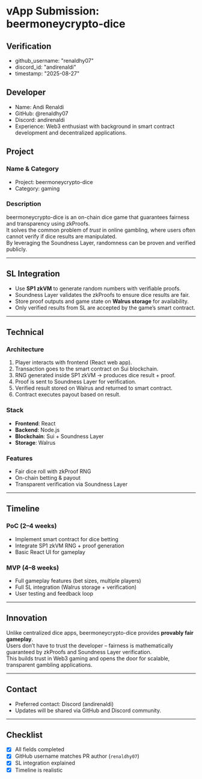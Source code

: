 # vApp Submission: beermoneycrypto-dice

## Verification
- github_username: "renaldhy07"
- discord_id: "andirenaldi"
- timestamp: "2025-08-27"

## Developer
- Name: Andi Renaldi
- GitHub: @renaldhy07
- Discord: andirenaldi
- Experience: Web3 enthusiast with background in smart contract development and decentralized applications.

## Project
### Name & Category
- Project: beermoneycrypto-dice  
- Category: gaming  

### Description
beermoneycrypto-dice is an on-chain dice game that guarantees fairness and transparency using zkProofs.  
It solves the common problem of *trust* in online gambling, where users often cannot verify if dice results are manipulated.  
By leveraging the Soundness Layer, randomness can be proven and verified publicly.

---

## SL Integration
- Use **SP1 zkVM** to generate random numbers with verifiable proofs.  
- Soundness Layer validates the zkProofs to ensure dice results are fair.  
- Store proof outputs and game state on **Walrus storage** for availability.  
- Only verified results from SL are accepted by the game’s smart contract.

---

## Technical

### Architecture
1. Player interacts with frontend (React web app).  
2. Transaction goes to the smart contract on Sui blockchain.  
3. RNG generated inside SP1 zkVM → produces dice result + proof.  
4. Proof is sent to Soundness Layer for verification.  
5. Verified result stored on Walrus and returned to smart contract.  
6. Contract executes payout based on result.  

### Stack
- **Frontend**: React  
- **Backend**: Node.js  
- **Blockchain**: Sui + Soundness Layer  
- **Storage**: Walrus  

### Features
- Fair dice roll with zkProof RNG  
- On-chain betting & payout  
- Transparent verification via Soundness Layer  

---

## Timeline
### PoC (2–4 weeks)
- Implement smart contract for dice betting  
- Integrate SP1 zkVM RNG + proof generation  
- Basic React UI for gameplay  

### MVP (4–8 weeks)
- Full gameplay features (bet sizes, multiple players)  
- Full SL integration (Walrus storage + verification)  
- User testing and feedback loop  

---

## Innovation
Unlike centralized dice apps, beermoneycrypto-dice provides **provably fair gameplay**.  
Users don’t have to trust the developer – fairness is mathematically guaranteed by zkProofs and Soundness Layer verification.  
This builds trust in Web3 gaming and opens the door for scalable, transparent gambling applications.

---

## Contact
- Preferred contact: Discord (andirenaldi)  
- Updates will be shared via GitHub and Discord community.  

---

## Checklist
- [x] All fields completed  
- [x] GitHub username matches PR author (`renaldhy07`)  
- [x] SL integration explained  
- [x] Timeline is realistic  
